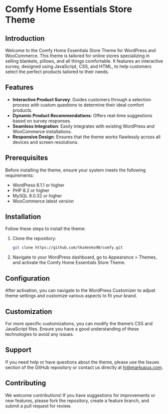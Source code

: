 # Comfy Home Essentials Store Theme

## Introduction

Welcome to the Comfy Home Essentials Store Theme for WordPress and WooCommerce. This theme is tailored for online stores specializing in selling blankets, pillows, and all things comfortable. It features an interactive survey, designed using JavaScript, CSS, and HTML, to help customers select the perfect products tailored to their needs.

## Features

- **Interactive Product Survey**: Guides customers through a selection process with custom questions to determine their ideal comfort products.
- **Dynamic Product Recommendations**: Offers real-time suggestions based on survey responses.
- **Seamless Integration**: Easily integrates with existing WordPress and WooCommerce installations.
- **Responsive Design**: Ensures that the theme works flawlessly across all devices and screen resolutions.

## Prerequisites

Before installing the theme, ensure your system meets the following requirements:
- WordPress 6.1.1 or higher
- PHP 8.2 or higher
- MySQL 8.0.32 or higher
- WooCommerce latest version

## Installation

Follow these steps to install the theme:

1. Clone the repository:
   ```bash
   git clone https://github.com/tka4enko90/comfy.git
2. Navigate to your WordPress dashboard, go to Appearance > Themes, and activate the Comfy Home Essentials Store Theme.

## Configuration

After activation, you can navigate to the WordPress Customizer to adjust theme settings and customize various aspects to fit your brand.

## Customization

For more specific customizations, you can modify the theme’s CSS and JavaScript files. Ensure you have a good understanding of these technologies to avoid any issues.

## Support

If you need help or have questions about the theme, please use the Issues section of the GitHub repository or contact us directly at hi@markupus.com.

## Contributing

We welcome contributions! If you have suggestions for improvements or new features, please fork the repository, create a feature branch, and submit a pull request for review.
